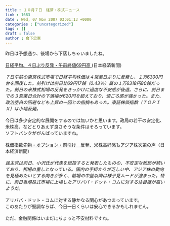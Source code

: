 ```yaml
---
title : １０月７日　経済・株式ニュース
link : 1683
date : Wed, 07 Nov 2007 03:01:13 +0000
categories : ["uncategorized"]
tags : []
draft : false
author : 倉下忠憲
---
```


昨日は予想通り、後場から下落しちゃいましたね。<BR><BR><A HREF="http://www.nikkei.co.jp/news/main/20071107NTE2INK0307112007.html" TARGET="_blank">日経平均、４日ぶり反発・午前終値69円高 </A>(日本経済新聞)<BR><BR><I>７日午前の東京株式市場で日経平均株価は４営業日ぶりに反発し、１万6300円台を回復した。前引けは前日比69円17銭（0.43％）高の１万6318円80銭だった。前日の米株式相場の反発をきっかけに過度な不安感が後退。さらに、前日までの３営業日合計の下落幅が620円を超えており、値ごろ感が強かった。また、政治空白の回避なども上昇の一因との指摘もあった。東証株価指数（ＴＯＰＩＸ）は小幅反発。 </I><BR><BR>今日は多少安定的な展開をするのでは無いかと思います。政局の若干の安定化、米株高、などとりあえず良さそうな条件はそろっています。<BR>ソフトバンクががんばっていますね。<BR><BR><A HREF="http://www.nikkei.co.jp/news/market/20071107m1ds0isf1107.html" TARGET="_blank">株価指数先物・オプション・前引け　反発、米株高好感もアジア株次第の声</A>（日本経済新聞）<BR><BR><I>民主党は前日、小沢氏が代表を続投すると発表したものの、不安定な政局が続いており、相場の重しとなっている。国内の手掛かりが乏しい中、アジア株の動向を見極めたいとする向きが多く、前場の中盤以降は様子見ムードが強まった。特に、前日香港株式市場に上場したアリババ・ドット・コムに対する注目度が高いようだ。</I><BR><BR>アリババ・ドット・コムに対する静かなる関心があつまっています。<BR>このあたりが堅調ならば、今日一日くらいは安心できるかもしれません。<BR><BR>ただ、金融関係はいまだにちょっと不安材料ですね。<BR><br><br>
